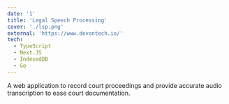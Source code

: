 ```yaml
---
date: '1'
title: 'Legal Speech Processing'
cover: './lsp.png'
external: 'https://www.devontech.io/'
tech:
  - TypeScript
  - Next.JS
  - IndexedDB
  - Go
---
```


A web application to record court proceedings and provide accurate audio transcription to ease court documentation.
